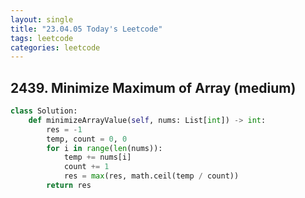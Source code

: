 ```yaml
---
layout: single
title: "23.04.05 Today's Leetcode"
tags: leetcode
categories: leetcode
---
```


## 2439. Minimize Maximum of Array (medium)

```python
class Solution:
    def minimizeArrayValue(self, nums: List[int]) -> int:
        res = -1
        temp, count = 0, 0
        for i in range(len(nums)):
            temp += nums[i]
            count += 1
            res = max(res, math.ceil(temp / count))
        return res
```


